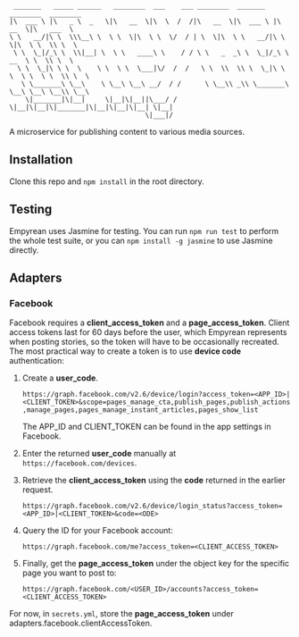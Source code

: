 ```
 _______   _____ ______   ________  ___    ___ ________  _______   ________  ________      
|\  ___ \ |\   _ \  _   \|\   __  \|\  \  /  /|\   __  \|\  ___ \ |\   __  \|\   ___  \    
\ \   __/|\ \  \\\__\ \  \ \  \|\  \ \  \/  / | \  \|\  \ \   __/|\ \  \|\  \ \  \\ \  \   
 \ \  \_|/_\ \  \\|__| \  \ \   ____\ \    / / \ \   _  _\ \  \_|/_\ \   __  \ \  \\ \  \  
  \ \  \_|\ \ \  \    \ \  \ \  \___|\/  /  /   \ \  \\  \\ \  \_|\ \ \  \ \  \ \  \\ \  \ 
   \ \_______\ \__\    \ \__\ \__\ __/  / /      \ \__\\ _\\ \_______\ \__\ \__\ \__\\ \__\
    \|_______|\|__|     \|__|\|__||\___/ /        \|__|\|__|\|_______|\|__|\|__|\|__| \|__|
                                  \|___|/                                                  
```
A microservice for publishing content to various media sources.

## Installation

Clone this repo and `npm install` in the root directory.

## Testing

Empyrean uses Jasmine for testing.  You can run `npm run test` to perform the whole test suite, or you can `npm install -g jasmine` to use Jasmine directly.

## Adapters

### Facebook

Facebook requires a **client_access_token** and a **page_access_token**.  Client access tokens last for 60 days before the user, which Empyrean represents when posting stories, so the token will have to be occasionally recreated.  The most practical way to create a token is to use **device code** authentication:

1. Create a **user_code**.   

   `https://graph.facebook.com/v2.6/device/login?access_token=<APP_ID>|<CLIENT_TOKEN>&scope=pages_manage_cta,publish_pages,publish_actions,manage_pages,pages_manage_instant_articles,pages_show_list`   

   The APP_ID and CLIENT_TOKEN can be found in the app settings in Facebook.

2. Enter the returned **user_code** manually at `https://facebook.com/devices`.

3. Retrieve the **client_access_token** using the **code** returned in the earlier request.

   `https://graph.facebook.com/v2.6/device/login_status?access_token=<APP_ID>|<CLIENT_TOKEN>&code=<ODE>`

4. Query the ID for your Facebook account:

   `https://graph.facebook.com/me?access_token=<CLIENT_ACCESS_TOKEN>`

5. Finally, get the **page_access_token** under the object key for the specific page you want to post to:

   `https://graph.facebook.com/<USER_ID>/accounts?access_token=<CLIENT_ACCESS_TOKEN>`

For now, in `secrets.yml`, store the **page_access_token** under adapters.facebook.clientAccessToken.